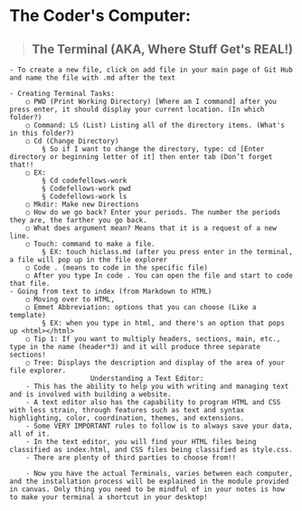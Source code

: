 # The Coder's Computer:
>## The Terminal (AKA, Where Stuff Get's **REAL**!)

	- To create a new file, click on add file in your main page of Git Hub and name the file with .md after the text 
	
	- Creating Terminal Tasks:
		○ PWD (Print Working Directory) [Where am I command] after you press enter, it should display your current location. (In which folder?) 
		○ Command: LS (List) Listing all of the directory items. (What's in this folder?)
		○ Cd (Change Directory) 
			§ So if I want to change the directory, type: cd [Enter directory or beginning letter of it] then enter tab (Don’t forget that!!
		○ EX:
			§ Cd codefellows-work
			§ Codefellows-work pwd
			§ Codefellows-work ls
		○ Mkdir: Make new Directions 
		○ How do we go back? Enter your periods. The number the periods they are, the farther you go back. 
		○ What does argument mean? Means that it is a request of a new line. 
		○ Touch: command to make a file.
			§ EX: touch hiclass.md (after you press enter in the terminal, a file will pop up in the file explorer
		○ Code . (means to code in the specific file)
		○ After you type In code . You can open the file and start to code that file. 
	- Going from text to index (from Markdown to HTML) 
		○ Moving over to HTML, 
		○ Emmet Abbreviation: options that you can choose (Like a template) 
			§ EX: when you type in html, and there's an option that pops up <html></html>
		○ Tip 1: If you want to multiply headers, sections, main, etc., type in the name (header*3) and it will produce three separate sections!
		○ Tree: Displays the description and display of the area of your file explorer. 
                		Understanding a Text Editor: 
		- This has the ability to help you with writing and managing text and is involved with building a website. 
		- A text editor also has the capability to program HTML and CSS with less strain, through features such as text and syntax highlighting, color, coordination, themes, and extensions. 
		- Some VERY IMPORTANT rules to follow is to always save your data, all of it. 
		- In the text editor, you will find your HTML files being classified as index.html, and CSS files being classified as style.css.
		- There are plenty of third parties to choose from!!
		
		- Now you have the actual Terminals, varies between each computer, and the installation process will be explained in the module provided in canvas. Only thing you need to be mindful of in your notes is how to make your terminal a shortcut in your desktop!
                
              
